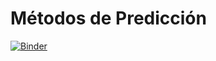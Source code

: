 # Métodos de Predicción

[![Binder](https://mybinder.org/badge_logo.svg)](https://mybinder.org/v2/gh/vchung18/metodos-de-prediccion.git/HEAD)
